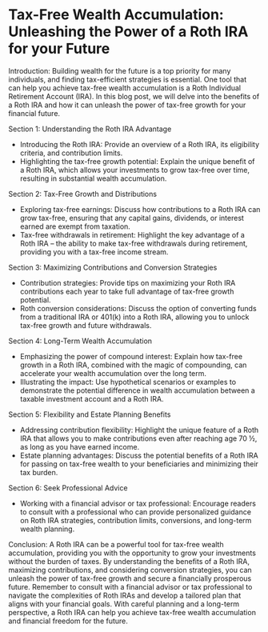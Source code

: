 # Tax-Free Wealth Accumulation: Unleashing the Power of a Roth IRA for your Future

Introduction:
Building wealth for the future is a top priority for many individuals, and finding tax-efficient strategies is essential. One tool that can help you achieve tax-free wealth accumulation is a Roth Individual Retirement Account (IRA). In this blog post, we will delve into the benefits of a Roth IRA and how it can unleash the power of tax-free growth for your financial future.

Section 1: Understanding the Roth IRA Advantage

- Introducing the Roth IRA: Provide an overview of a Roth IRA, its eligibility criteria, and contribution limits.
- Highlighting the tax-free growth potential: Explain the unique benefit of a Roth IRA, which allows your investments to grow tax-free over time, resulting in substantial wealth accumulation.

Section 2: Tax-Free Growth and Distributions

- Exploring tax-free earnings: Discuss how contributions to a Roth IRA can grow tax-free, ensuring that any capital gains, dividends, or interest earned are exempt from taxation.
- Tax-free withdrawals in retirement: Highlight the key advantage of a Roth IRA – the ability to make tax-free withdrawals during retirement, providing you with a tax-free income stream.

Section 3: Maximizing Contributions and Conversion Strategies

- Contribution strategies: Provide tips on maximizing your Roth IRA contributions each year to take full advantage of tax-free growth potential.
- Roth conversion considerations: Discuss the option of converting funds from a traditional IRA or 401(k) into a Roth IRA, allowing you to unlock tax-free growth and future withdrawals.

Section 4: Long-Term Wealth Accumulation

- Emphasizing the power of compound interest: Explain how tax-free growth in a Roth IRA, combined with the magic of compounding, can accelerate your wealth accumulation over the long term.
- Illustrating the impact: Use hypothetical scenarios or examples to demonstrate the potential difference in wealth accumulation between a taxable investment account and a Roth IRA.

Section 5: Flexibility and Estate Planning Benefits

- Addressing contribution flexibility: Highlight the unique feature of a Roth IRA that allows you to make contributions even after reaching age 70 ½, as long as you have earned income.
- Estate planning advantages: Discuss the potential benefits of a Roth IRA for passing on tax-free wealth to your beneficiaries and minimizing their tax burden.

Section 6: Seek Professional Advice

- Working with a financial advisor or tax professional: Encourage readers to consult with a professional who can provide personalized guidance on Roth IRA strategies, contribution limits, conversions, and long-term wealth planning.

Conclusion:
A Roth IRA can be a powerful tool for tax-free wealth accumulation, providing you with the opportunity to grow your investments without the burden of taxes. By understanding the benefits of a Roth IRA, maximizing contributions, and considering conversion strategies, you can unleash the power of tax-free growth and secure a financially prosperous future. Remember to consult with a financial advisor or tax professional to navigate the complexities of Roth IRAs and develop a tailored plan that aligns with your financial goals. With careful planning and a long-term perspective, a Roth IRA can help you achieve tax-free wealth accumulation and financial freedom for the future.